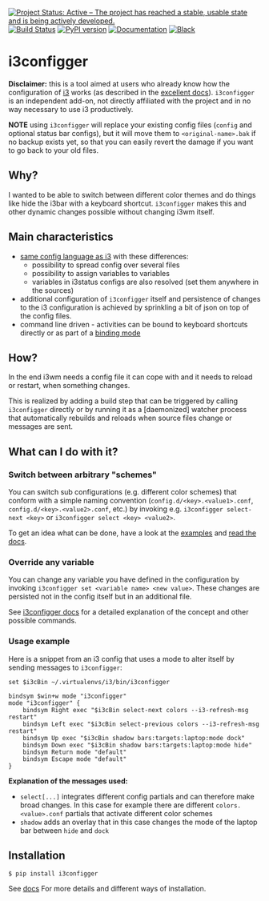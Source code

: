 [![Project Status: Active – The project has reached a stable, usable state and is being actively developed.](http://www.repostatus.org/badges/latest/active.svg)](http://www.repostatus.org/#active)
[![Build Status](https://travis-ci.org/obestwalter/i3configger.svg?branch=master)](https://travis-ci.org/obestwalter/i3configger)
[![PyPI version](https://badge.fury.io/py/i3configger.svg)](https://pypi.org/project/i3configger/)
[![Documentation](https://img.shields.io/badge/docs-sure!-brightgreen.svg)](http://oliver.bestwalter.de/i3configger)
[![Black](https://img.shields.io/badge/code%20style-black-000000.svg)](https://github.com/ambv/black)

# i3configger

**Disclaimer:** this is a tool aimed at users who already know how the configuration of [i3](https://i3wm.org) works (as described in the [excellent docs](https://i3wm.org/docs/userguide.html)). `i3configger` is an independent add-on, not directly affiliated with the project and in no way necessary to use i3 productively.

**NOTE** using `i3configger` will replace your existing config files (`config` and optional status bar configs), but it will move them to `<original-name>.bak` if no backup exists yet, so that you can easily revert the damage if you want to go back to your old files.

## Why?

I wanted to be able to switch between different color themes and do things like hide the i3bar with a keyboard shortcut. `i3configger` makes this and other dynamic changes possible without changing i3wm itself.

## Main characteristics

* [same config language as i3](https://i3wm.org/docs/userguide.html#configuring) with these differences:
    * possibility to spread config over several files
    * possibility to assign variables to variables
    * variables in i3status configs are also resolved (set them anywhere in the sources)
* additional configuration of `i3configger` itself and persistence of changes to the i3 configuration is achieved by sprinkling a bit of json on top of the config files.
* command line driven - activities can be bound to keyboard shortcuts directly or as part of a [binding mode](https://i3wm.org/docs/userguide.html#binding_modes)

## How?

In the end i3wm needs a config file it can cope with and it needs to reload or restart, when something changes.

This is realized by adding a build step that can be triggered by calling `i3configger` directly or by running it as a \[daemonized\] watcher process that automatically rebuilds and reloads when source files change or messages are sent.

## What can I do with it?

### Switch between arbitrary "schemes"

You can switch sub configurations (e.g. different color schemes) that conform with a simple naming convention (`config.d/<key>.<value1>.conf`, `config.d/<key>.<value2>.conf`, etc.) by invoking e.g. `i3configger select-next <key>` or `i3configger select <key> <value2>`.

To get an idea what can be done, have a look at the [examples](https://github.com/obestwalter/i3configger/tree/master/examples) and [read the docs](http://oliver.bestwalter.de/i3configger).

### Override any variable

You can change any variable you have defined in the configuration by invoking `i3configger set <variable name> <new value>`. These changes are persisted not in the config itself but in an additional file.

See [i3configger docs](http://oliver.bestwalter.de/i3configger/concept/) for a detailed explanation of the concept and other possible commands.

### Usage example

Here is a snippet from an i3 config that uses a mode to alter itself by sending messages to `i3configger`:

```text
set $i3cBin ~/.virtualenvs/i3/bin/i3configger

bindsym $win+w mode "i3configger"
mode "i3configger" {
    bindsym Right exec "$i3cBin select-next colors --i3-refresh-msg restart"
    bindsym Left exec "$i3cBin select-previous colors --i3-refresh-msg restart"
    bindsym Up exec "$i3cBin shadow bars:targets:laptop:mode dock"
    bindsym Down exec "$i3cBin shadow bars:targets:laptop:mode hide"
    bindsym Return mode "default"
    bindsym Escape mode "default"
}
```

**Explanation of the messages used:**

* `select[...]` integrates different config partials and can therefore make broad changes. In this case for example there are different `colors.<value>.conf` partials that activate different color schemes
* `shadow` adds an overlay that in this case changes the mode of the laptop bar between `hide` and `dock`

## Installation

    $ pip install i3configger

See [docs](http://oliver.bestwalter.de/i3configger/installation) For more details and different ways of installation.
